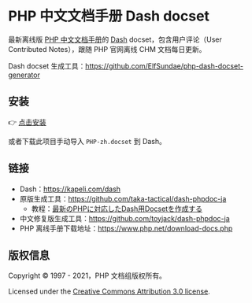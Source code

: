 # PHP 中文文档手册 Dash docset

最新离线版 [PHP 中文文档手册](https://www.php.net/download-docs.php)的 [Dash](https://kapeli.com/dash) docset，包含用户评论（User Contributed Notes），跟随 PHP 官网离线 CHM 文档每日更新。

Dash docset 生成工具：https://github.com/ElfSundae/php-dash-docset-generator

## 安装

👉 [点击安装](https://elfsundae.github.io/php-zh-dash-docset/redirect.html?url=dash-feed%3A%2F%2Fhttps%253A%252F%252Felfsundae.github.io%252Fphp-zh-dash-docset%252FPHP-zh.xml)

或者下载此项目手动导入 `PHP-zh.docset` 到 Dash。

## 链接

- Dash：https://kapeli.com/dash
- 原版生成工具：https://github.com/taka-tactical/dash-phpdoc-ja
    + 教程：[最新のPHPに対応したDash用Docsetを作成する](https://qiita.com/taka-tactical/items/ebb7c4913e5dcfe867a1)
- 中文修复版生成工具：https://github.com/toyjack/dash-phpdoc-ja
- PHP 离线手册下载地址：https://www.php.net/download-docs.php

## 版权信息

Copyright © 1997 - 2021，PHP 文档组版权所有。

Licensed under the [Creative Commons Attribution 3.0 license](http://creativecommons.org/licenses/by/3.0/).
